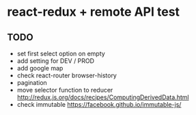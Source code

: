 # react-redux + remote API test
## TODO
* set first select option on empty
* add setting for DEV / PROD
* add google map
* check react-router browser-history
* pagination
* move selector function to reducer http://redux.js.org/docs/recipes/ComputingDerivedData.html
* check immutable https://facebook.github.io/immutable-js/
